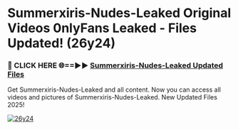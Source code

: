 # Summerxiris-Nudes-Leaked Original Videos 0nlyFans Leaked - Files Updated! (26y24)

<h3>🔴 CLICK HERE 🌐==►► <a href="https://tinyurl.com/yc6ubb5a" rel="nofollow">Summerxiris-Nudes-Leaked Updated Files</a></h3>

Get Summerxiris-Nudes-Leaked and all content. Now you can access all videos and pictures of Summerxiris-Nudes-Leaked. New Updated Files 2025!

[![26y24](https://i.imgur.com/7eu0CRL.gif)](https://tinyurl.com/yc6ubb5a)
